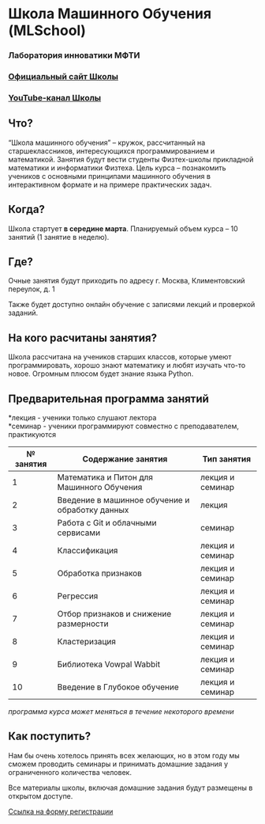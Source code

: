 # Школа Машинного Обучения (MLSchool)
### Лаборатория инноватики МФТИ

### [Официальный сайт Школы](https://miptmlschool.github.io/)

### [YouTube-канал Школы]()

## Что?

“Школа машинного обучения” – кружок, рассчитанный на старшеклассников, интересующихся программированием и математикой. Занятия будут вести студенты Физтех-школы прикладной математики и информатики Физтеха. Цель курса – познакомить учеников с основными принципами машинного обучения в интерактивном формате и на примере практических задач.

## Когда?

Школа стартует **в середине марта**. Планируемый объем курса – 10 занятий (1 занятие в неделю).

## Где?

Очные занятия будут приходить по адресу г. Москва, Климентовский переулок, д. 1  

Также будет доступно онлайн обучение с записями лекций и проверкой заданий.

## На кого расчитаны занятия?

Школа рассчитана на учеников старших классов, которые умеют программировать, хорошо знают математику и любят изучать что-то новое. Огромным плюсом будет знание языка Python.

## Предварительная программа занятий

*лекция - ученики только слушают лектора  
*семинар - ученики программируют совместно с преподавателем, практикуются

|№ занятия|Содержание занятия|Тип занятия|
|---------|------------------|-----------|
|1| Математика и Питон для Машинного Обучения | лекция и семинар |
|2| Введение в машинное обучение и обработку данных | лекция |  
|3| Работа с Git и облачными сервисами | семинар |
|4| Классификация | лекция и семинар |
|5| Обработка признаков | лекция и семинар |
|6| Регрессия | лекция и семинар |
|7| Отбор признаков и снижение размерности |  лекция и семинар |
|8| Кластеризация | лекция и семинар |
|9| Библиотека Vowpal Wabbit | лекция и семинар |
|10| Введение в Глубокое обучение | лекция и семинар |

*программа курса может меняться в течение некоторого времени*

## Как поступить?

Нам бы очень хотелось принять всех желающих, но в этом году мы сможем проводить семинары и принимать домашние задания у ограниченного количества человек.

Все материалы школы, включая домашние задания будут размещены в открытом доступе.

[Cсылка на форму регистрации]()
